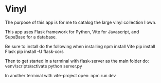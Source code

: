# Vinyl

The purpose of this app is for me to catalog the large vinyl collection I own.

This app uses Flask framework for Python, Vite for Javascript, and SupaBase for a database.

Be sure to install do the following when installing
npm install Vite
pip install Flask
pip install -U flask-cors

Then to get started in a terminal with flask-server as the main folder do:
venv\scripts\activate
python server.py

In another terminal with vite-project open:
npm run dev